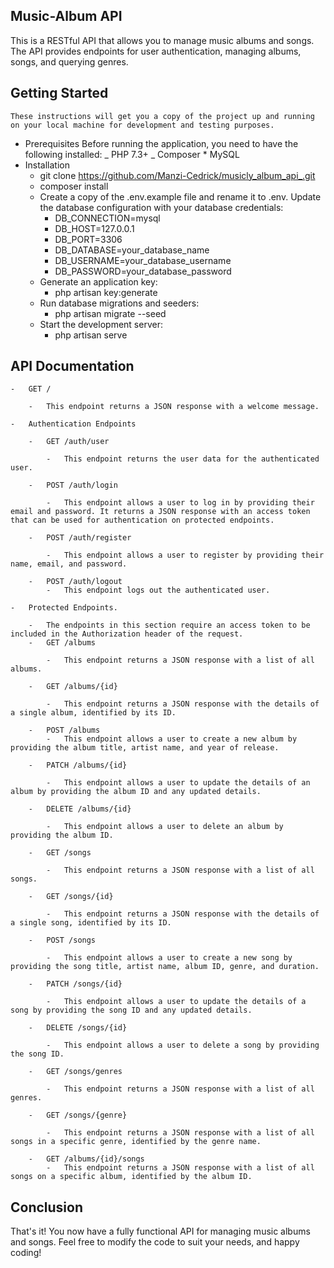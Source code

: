 ## Music-Album API
This is a RESTful API that allows you to manage music albums and songs. The API provides endpoints for user authentication, managing albums, songs, and querying genres.

## Getting Started
    These instructions will get you a copy of the project up and running on your local machine for development and testing purposes.

-   Prerequisites
    Before running the application, you need to have the following installed:
    _ PHP 7.3+
    _ Composer \* MySQL
-   Installation
    -   git clone https://github.com/Manzi-Cedrick/musicly_album_api_.git
    -   composer install
    -   Create a copy of the .env.example file and rename it to .env. Update the database configuration with your database credentials:
        -   DB_CONNECTION=mysql
        -   DB_HOST=127.0.0.1
        -   DB_PORT=3306
        -   DB_DATABASE=your_database_name
        -   DB_USERNAME=your_database_username
        -   DB_PASSWORD=your_database_password
    -   Generate an application key:
        -   php artisan key:generate
    -   Run database migrations and seeders:
        -   php artisan migrate --seed
    -   Start the development server:
        -   php artisan serve
## API Documentation

    -   GET /

        -   This endpoint returns a JSON response with a welcome message.

    -   Authentication Endpoints

        -   GET /auth/user

            -   This endpoint returns the user data for the authenticated user.

        -   POST /auth/login

            -   This endpoint allows a user to log in by providing their email and password. It returns a JSON response with an access token that can be used for authentication on protected endpoints.

        -   POST /auth/register

            -   This endpoint allows a user to register by providing their name, email, and password.

        -   POST /auth/logout
            -   This endpoint logs out the authenticated user.

    -   Protected Endpoints.

        -   The endpoints in this section require an access token to be included in the Authorization header of the request.
        -   GET /albums

            -   This endpoint returns a JSON response with a list of all albums.

        -   GET /albums/{id}

            -   This endpoint returns a JSON response with the details of a single album, identified by its ID.

        -   POST /albums
            -   This endpoint allows a user to create a new album by providing the album title, artist name, and year of release.

        -   PATCH /albums/{id}

            -   This endpoint allows a user to update the details of an album by providing the album ID and any updated details.

        -   DELETE /albums/{id}

            -   This endpoint allows a user to delete an album by providing the album ID.

        -   GET /songs

            -   This endpoint returns a JSON response with a list of all songs.

        -   GET /songs/{id}

            -   This endpoint returns a JSON response with the details of a single song, identified by its ID.

        -   POST /songs

            -   This endpoint allows a user to create a new song by providing the song title, artist name, album ID, genre, and duration.

        -   PATCH /songs/{id}

            -   This endpoint allows a user to update the details of a song by providing the song ID and any updated details.

        -   DELETE /songs/{id}

            -   This endpoint allows a user to delete a song by providing the song ID.

        -   GET /songs/genres

            -   This endpoint returns a JSON response with a list of all genres.

        -   GET /songs/{genre}

            -   This endpoint returns a JSON response with a list of all songs in a specific genre, identified by the genre name.

        -   GET /albums/{id}/songs
            -   This endpoint returns a JSON response with a list of all songs on a specific album, identified by the album ID.

## Conclusion
That's it! You now have a fully functional API for managing music albums and songs. Feel free to modify the code to suit your needs, and happy coding!
